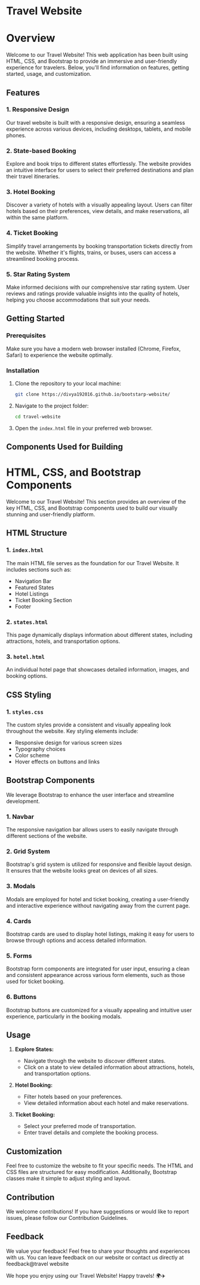 # Travel Website 

# Overview 

Welcome to our Travel Website! This web application has been built using HTML, CSS, and Bootstrap to provide an immersive and user-friendly experience for travelers. Below, you'll find information on features, getting started, usage, and customization.

## Features

### 1. Responsive Design

Our travel website is built with a responsive design, ensuring a seamless experience across various devices, including desktops, tablets, and mobile phones.

### 2. State-based Booking

Explore and book trips to different states effortlessly. The website provides an intuitive interface for users to select their preferred destinations and plan their travel itineraries.

### 3. Hotel Booking

Discover a variety of hotels with a visually appealing layout. Users can filter hotels based on their preferences, view details, and make reservations, all within the same platform.

### 4. Ticket Booking

Simplify travel arrangements by booking transportation tickets directly from the website. Whether it's flights, trains, or buses, users can access a streamlined booking process.


### 5. Star Rating System

Make informed decisions with our comprehensive star rating system. User reviews and ratings provide valuable insights into the quality of hotels, helping you choose accommodations that suit your needs.

## Getting Started

### Prerequisites

Make sure you have a modern web browser installed (Chrome, Firefox, Safari) to experience the website optimally.

### Installation

1. Clone the repository to your local machine:

   ```bash
   git clone https://divya192016.github.io/bootstarp-website/
   ```

2. Navigate to the project folder:

   ```bash
   cd travel-website
   ```

3. Open the `index.html` file in your preferred web browser.

## Components Used for Building 

# HTML, CSS, and Bootstrap Components 

Welcome to our Travel Website! This section provides an overview of the key HTML, CSS, and Bootstrap components used to build our visually stunning and user-friendly platform.

## HTML Structure

### 1. `index.html`

The main HTML file serves as the foundation for our Travel Website. It includes sections such as:
- Navigation Bar
- Featured States
- Hotel Listings
- Ticket Booking Section
- Footer

### 2. `states.html`

This page dynamically displays information about different states, including attractions, hotels, and transportation options.

### 3. `hotel.html`

An individual hotel page that showcases detailed information, images, and booking options.

## CSS Styling

### 1. `styles.css`

The custom styles provide a consistent and visually appealing look throughout the website. Key styling elements include:
- Responsive design for various screen sizes
- Typography choices
- Color scheme
- Hover effects on buttons and links

## Bootstrap Components

We leverage Bootstrap to enhance the user interface and streamline development.

### 1. Navbar

The responsive navigation bar allows users to easily navigate through different sections of the website.

### 2. Grid System

Bootstrap's grid system is utilized for responsive and flexible layout design. It ensures that the website looks great on devices of all sizes.

### 3. Modals

Modals are employed for hotel and ticket booking, creating a user-friendly and interactive experience without navigating away from the current page.

### 4. Cards

Bootstrap cards are used to display hotel listings, making it easy for users to browse through options and access detailed information.

### 5. Forms

Bootstrap form components are integrated for user input, ensuring a clean and consistent appearance across various form elements, such as those used for ticket booking.

### 6. Buttons

Bootstrap buttons are customized for a visually appealing and intuitive user experience, particularly in the booking modals.


## Usage

1. **Explore States:**
   - Navigate through the website to discover different states.
   - Click on a state to view detailed information about attractions, hotels, and transportation options.

2. **Hotel Booking:**
   - Filter hotels based on your preferences.
   - View detailed information about each hotel and make reservations.

3. **Ticket Booking:**
   - Select your preferred mode of transportation.
   - Enter travel details and complete the booking process.

## Customization

Feel free to customize the website to fit your specific needs. The HTML and CSS files are structured for easy modification. Additionally, Bootstrap classes make it simple to adjust styling and layout.

## Contribution
We welcome contributions! If you have suggestions or would like to report issues, please follow our Contribution Guidelines.

## Feedback
We value your feedback! Feel free to share your thoughts and experiences with us. You can leave feedback on our website or contact us directly at feedback@travel website


We hope you enjoy using our Travel Website! Happy travels! 🌍✈️